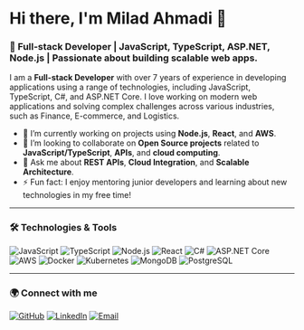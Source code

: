# Hi there, I'm Milad Ahmadi 👋

### 🚀 Full-stack Developer | JavaScript, TypeScript, ASP.NET, Node.js | Passionate about building scalable web apps.

I am a **Full-stack Developer** with over 7 years of experience in developing applications using a range of technologies, including JavaScript, TypeScript, C#, and ASP.NET Core. I love working on modern web applications and solving complex challenges across various industries, such as Finance, E-commerce, and Logistics.

- 🌱 I’m currently working on projects using **Node.js**, **React**, and **AWS**.
- 👯 I’m looking to collaborate on **Open Source projects** related to **JavaScript/TypeScript**, **APIs**, and **cloud computing**.
- 💬 Ask me about **REST APIs**, **Cloud Integration**, and **Scalable Architecture**.
- ⚡ Fun fact: I enjoy mentoring junior developers and learning about new technologies in my free time!

---

### 🛠️ Technologies & Tools

![JavaScript](https://img.shields.io/badge/-JavaScript-F7DF1E?style=flat-square&logo=javascript&logoColor=black)
![TypeScript](https://img.shields.io/badge/-TypeScript-007ACC?style=flat-square&logo=typescript&logoColor=white)
![Node.js](https://img.shields.io/badge/-Node.js-339933?style=flat-square&logo=node.js&logoColor=white)
![React](https://img.shields.io/badge/-React-61DAFB?style=flat-square&logo=react&logoColor=black)
![C#](https://img.shields.io/badge/-C%23-239120?style=flat-square&logo=c-sharp&logoColor=white)
![ASP.NET Core](https://img.shields.io/badge/-ASP.NET%20Core-512BD4?style=flat-square&logo=dotnet&logoColor=white)
![AWS](https://img.shields.io/badge/-AWS-232F3E?style=flat-square&logo=amazon-aws&logoColor=white)
![Docker](https://img.shields.io/badge/-Docker-2496ED?style=flat-square&logo=docker&logoColor=white)
![Kubernetes](https://img.shields.io/badge/-Kubernetes-326CE5?style=flat-square&logo=kubernetes&logoColor=white)
![MongoDB](https://img.shields.io/badge/-MongoDB-47A248?style=flat-square&logo=mongodb&logoColor=white)
![PostgreSQL](https://img.shields.io/badge/-PostgreSQL-336791?style=flat-square&logo=postgresql&logoColor=white)

---


### 🌍 Connect with me

[![GitHub](https://img.shields.io/badge/-GitHub-181717?style=flat-square&logo=github&logoColor=white)](https://github.com/milad-ahmd)
[![LinkedIn](https://img.shields.io/badge/-LinkedIn-0077B5?style=flat-square&logo=linkedin&logoColor=white)](https://www.linkedin.com/in/milad-ahmadi)
[![Email](https://img.shields.io/badge/-Email-D14836?style=flat-square&logo=gmail&logoColor=white)](mailto:miladahmadi803@gmail.com)
